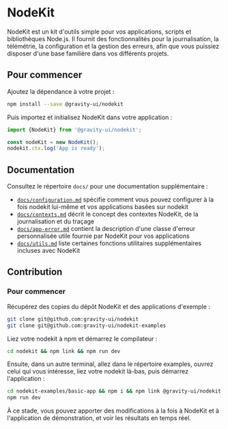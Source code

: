# NodeKit

NodeKit est un kit d'outils simple pour vos applications, scripts et bibliothèques Node.js. Il fournit des fonctionnalités pour la journalisation, la télémétrie, la configuration et la gestion des erreurs, afin que vous puissiez disposer d'une base familière dans vos différents projets.

## Pour commencer

Ajoutez la dépendance à votre projet :

```bash
npm install --save @gravity-ui/nodekit
```

Puis importez et initialisez NodeKit dans votre application :

```typescript
import {NodeKit} from '@gravity-ui/nodekit';

const nodeKit = new NodeKit();
nodekit.ctx.log('App is ready');
```

## Documentation

Consultez le répertoire `docs/` pour une documentation supplémentaire :

- [`docs/configuration.md`](https://github.com/gravity-ui/nodekit/blob/main/docs/configuration.md) spécifie comment vous pouvez configurer à la fois nodekit lui-même et vos applications basées sur nodekit
- [`docs/contexts.md`](https://github.com/gravity-ui/nodekit/blob/main/docs/contexts.md) décrit le concept des contextes NodeKit, de la journalisation et du traçage
- [`docs/app-error.md`](https://github.com/gravity-ui/nodekit/blob/main/docs/app-error.md) contient la description d'une classe d'erreur personnalisée utile fournie par NodeKit pour vos applications
- [`docs/utils.md`](https://github.com/gravity-ui/nodekit/blob/main/docs/utils.md) liste certaines fonctions utilitaires supplémentaires incluses avec NodeKit

## Contribution

### Pour commencer

Récupérez des copies du dépôt NodeKit et des applications d'exemple :

```bash
git clone git@github.com:gravity-ui/nodekit
git clone git@github.com:gravity-ui/nodekit-examples
```

Liez votre nodekit à npm et démarrez le compilateur :

```bash
cd nodekit && npm link && npm run dev
```

Ensuite, dans un autre terminal, allez dans le répertoire examples, ouvrez celui qui vous intéresse, liez votre nodekit là-bas, puis démarrez l'application :

```bash
cd nodekit-examples/basic-app && npm i && npm link @gravity-ui/nodekit
npm run dev
```

À ce stade, vous pouvez apporter des modifications à la fois à NodeKit et à l'application de démonstration, et voir les résultats en temps réel.